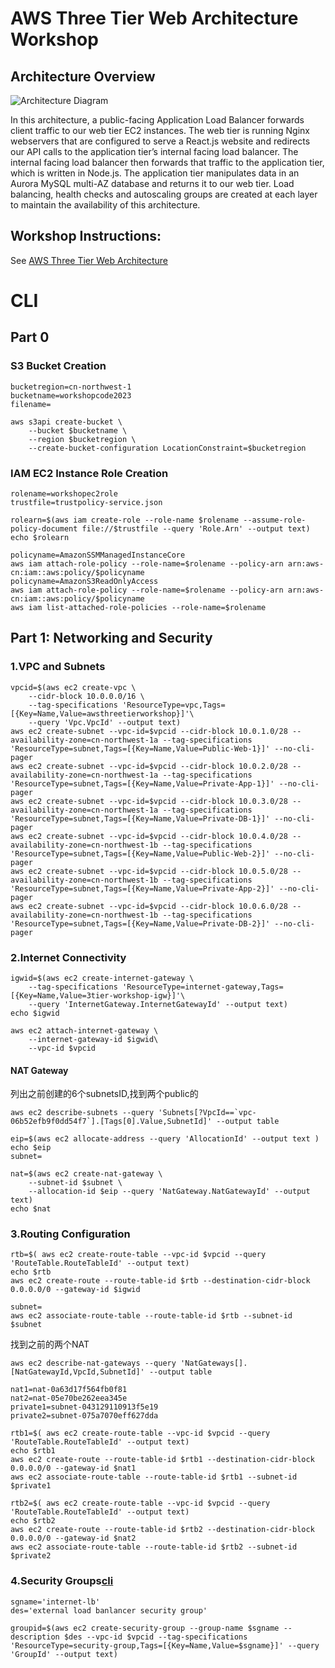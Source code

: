 # AWS Three Tier Web Architecture Workshop

## Architecture Overview
![Architecture Diagram](https://github.com/aws-samples/aws-three-tier-web-architecture-workshop/blob/main/application-code/web-tier/src/assets/3TierArch.png)

In this architecture, a public-facing Application Load Balancer forwards client traffic to our web tier EC2 instances. The web tier is running Nginx webservers that are configured to serve a React.js website and redirects our API calls to the application tier’s internal facing load balancer. The internal facing load balancer then forwards that traffic to the application tier, which is written in Node.js. The application tier manipulates data in an Aurora MySQL multi-AZ database and returns it to our web tier. Load balancing, health checks and autoscaling groups are created at each layer to maintain the availability of this architecture.

## Workshop Instructions:

See [AWS Three Tier Web Architecture](https://catalog.us-east-1.prod.workshops.aws/workshops/85cd2bb2-7f79-4e96-bdee-8078e469752a/en-US)

# CLI
## Part 0
### S3 Bucket Creation
```
bucketregion=cn-northwest-1
bucketname=workshopcode2023
filename=
```
```
aws s3api create-bucket \
    --bucket $bucketname \
    --region $bucketregion \
    --create-bucket-configuration LocationConstraint=$bucketregion
```

### IAM EC2 Instance Role Creation
```
rolename=workshopec2role
trustfile=trustpolicy-service.json

```

```
rolearn=$(aws iam create-role --role-name $rolename --assume-role-policy-document file://$trustfile --query 'Role.Arn' --output text)
echo $rolearn

```
```
policyname=AmazonSSMManagedInstanceCore
aws iam attach-role-policy --role-name=$rolename --policy-arn arn:aws-cn:iam::aws:policy/$policyname
policyname=AmazonS3ReadOnlyAccess
aws iam attach-role-policy --role-name=$rolename --policy-arn arn:aws-cn:iam::aws:policy/$policyname
aws iam list-attached-role-policies --role-name=$rolename
```
## Part 1: Networking and Security
### 1.VPC and Subnets
```
vpcid=$(aws ec2 create-vpc \
    --cidr-block 10.0.0.0/16 \
    --tag-specifications 'ResourceType=vpc,Tags=[{Key=Name,Value=awsthreetierworkshop}]'\
    --query 'Vpc.VpcId' --output text)
aws ec2 create-subnet --vpc-id=$vpcid --cidr-block 10.0.1.0/28 --availability-zone=cn-northwest-1a --tag-specifications 'ResourceType=subnet,Tags=[{Key=Name,Value=Public-Web-1}]' --no-cli-pager
aws ec2 create-subnet --vpc-id=$vpcid --cidr-block 10.0.2.0/28 --availability-zone=cn-northwest-1a --tag-specifications 'ResourceType=subnet,Tags=[{Key=Name,Value=Private-App-1}]' --no-cli-pager
aws ec2 create-subnet --vpc-id=$vpcid --cidr-block 10.0.3.0/28 --availability-zone=cn-northwest-1a --tag-specifications 'ResourceType=subnet,Tags=[{Key=Name,Value=Private-DB-1}]' --no-cli-pager
aws ec2 create-subnet --vpc-id=$vpcid --cidr-block 10.0.4.0/28 --availability-zone=cn-northwest-1b --tag-specifications 'ResourceType=subnet,Tags=[{Key=Name,Value=Public-Web-2}]' --no-cli-pager
aws ec2 create-subnet --vpc-id=$vpcid --cidr-block 10.0.5.0/28 --availability-zone=cn-northwest-1b --tag-specifications 'ResourceType=subnet,Tags=[{Key=Name,Value=Private-App-2}]' --no-cli-pager
aws ec2 create-subnet --vpc-id=$vpcid --cidr-block 10.0.6.0/28 --availability-zone=cn-northwest-1b --tag-specifications 'ResourceType=subnet,Tags=[{Key=Name,Value=Private-DB-2}]' --no-cli-pager
```
### 2.Internet Connectivity
```
igwid=$(aws ec2 create-internet-gateway \
    --tag-specifications 'ResourceType=internet-gateway,Tags=[{Key=Name,Value=3tier-workshop-igw}]'\
    --query 'InternetGateway.InternetGatewayId' --output text)
echo $igwid
```
```
aws ec2 attach-internet-gateway \
    --internet-gateway-id $igwid\
    --vpc-id $vpcid 
```
#### NAT Gateway
列出之前创建的6个subnetsID,找到两个public的
```
aws ec2 describe-subnets --query 'Subnets[?VpcId==`vpc-06b52efb9f0dd54f7`].[Tags[0].Value,SubnetId]' --output table 
```
```
eip=$(aws ec2 allocate-address --query 'AllocationId' --output text )
echo $eip
subnet=
```
```
nat=$(aws ec2 create-nat-gateway \
    --subnet-id $subnet \
    --allocation-id $eip --query 'NatGateway.NatGatewayId' --output text)
echo $nat
```
###  3.Routing Configuration
```
rtb=$( aws ec2 create-route-table --vpc-id $vpcid --query 'RouteTable.RouteTableId' --output text)
echo $rtb
aws ec2 create-route --route-table-id $rtb --destination-cidr-block 0.0.0.0/0 --gateway-id $igwid
```
```
subnet=
aws ec2 associate-route-table --route-table-id $rtb --subnet-id $subnet

```
找到之前的两个NAT
```
aws ec2 describe-nat-gateways --query 'NatGateways[].[NatGatewayId,VpcId,SubnetId]' --output table
```
```
nat1=nat-0a63d17f564fb0f81
nat2=nat-05e70be262eea345e
private1=subnet-043129110913f5e19
private2=subnet-075a7070eff627dda
```
```
rtb1=$( aws ec2 create-route-table --vpc-id $vpcid --query 'RouteTable.RouteTableId' --output text)
echo $rtb1
aws ec2 create-route --route-table-id $rtb1 --destination-cidr-block 0.0.0.0/0 --gateway-id $nat1
aws ec2 associate-route-table --route-table-id $rtb1 --subnet-id $private1

```

```
rtb2=$( aws ec2 create-route-table --vpc-id $vpcid --query 'RouteTable.RouteTableId' --output text)
echo $rtb2
aws ec2 create-route --route-table-id $rtb2 --destination-cidr-block 0.0.0.0/0 --gateway-id $nat2
aws ec2 associate-route-table --route-table-id $rtb2 --subnet-id $private2

```
### 4.Security Groups[cli]([url](https://docs.aws.amazon.com/cli/latest/reference/ec2/create-security-group.html)https://docs.aws.amazon.com/cli/latest/reference/ec2/create-security-group.html)
```
sgname='internet-lb'
des='external load banlancer security group'
```
```
groupid=$(aws ec2 create-security-group --group-name $sgname --description $des --vpc-id $vpcid --tag-specifications 'ResourceType=security-group,Tags=[{Key=Name,Value=$sgname}]' --query 'GroupId' --output text)
```
